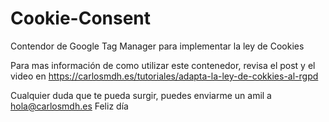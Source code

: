 # Cookie-Consent
Contendor de Google Tag Manager para implementar la ley de Cookies

Para mas información de como utilizar este contenedor, revisa el post y 
el video en https://carlosmdh.es/tutoriales/adapta-la-ley-de-cokkies-al-rgpd

Cualquier duda que te pueda surgir, puedes enviarme un amil a hola@carlosmdh.es
Feliz día
